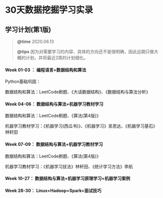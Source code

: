 # 30天数据挖掘学习实录
## 学习计划(第1版)

> **@time** 2020.06.13
>
> **@tips** 因为对需要学习的内容、具体的方向还不是很明确，因此远期只做大概的计划，并将最近2周的计划细化。

#### Week 01-03 ： 编程语言+数据结构和算法

Python基础巩固：

数据结构和算法：LeetCode刷题、《大话数据结构》、《数据结构与算法分析》

#### Week 04-06： 数据结构与算法+机器学习教材学习

数据结构和算法：LeetCode刷题、《算法(第4版)》

机器学习教材学习：《机器学习(西瓜书)》、《机器学习》吴恩达、《机器学习基石》林轩田

#### Week 07-09： 数据结构与算法+机器学习教材学习

数据结构和算法：LeetCode刷题、《算法(第4版)》

机器学习教材学习：《机器学习技法》林轩田、《统计学习方法》李航

#### Week 10-27： 数据结构与算法+机器学习原理学习+机器学习案例

#### Week 28-30： Linux+Hadoop+Spark+面试技巧



